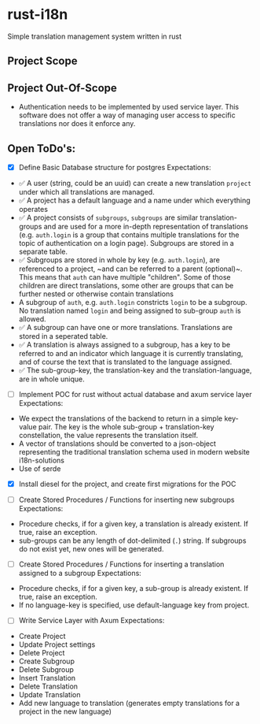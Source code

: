 # rust-i18n
Simple translation management system written in rust

## Project Scope

## Project Out-Of-Scope
- Authentication needs to be implemented by used service layer. This software does not offer a way of managing user access to specific translations nor does it enforce any.

## Open ToDo's:
- [x] Define Basic Database structure for postgres
Expectations:
- ✅ A user (string, could be an uuid) can create a new translation `project` under which all translations are managed.
- ✅ A project has a default language and a name under which everything operates
- ✅ A project consists of `subgroups`, `subgroups` are similar translation-groups and are used for a more in-depth representation of translations (e.g. `auth.login` is a group that contains multiple translations for the topic of authentication on a login page). Subgroups are stored in a separate table.
- ✅ Subgroups are stored in whole by key (e.g. `auth.login`), are referenced to a project, ~and can be referred to a parent (optional)~. This means that `auth` can have multiple "children". Some of those children are direct translations, some other are groups that can be further nested or otherwise contain translations
- A subgroup of `auth`, e.g. `auth.login` constricts `login` to be a subgroup. No translation named `login` and being assigned to sub-group `auth` is allowed.
- ✅ A subgroup can have one or more translations. Translations are stored in a seperated table.
- ✅ A translation is always assigned to a subgroup, has a key to be referred to and an indicator which language it is currently translating, and of course the text that is translated to the language assigned.
- ✅ The sub-group-key, the translation-key and the translation-language, are in whole unique.

- [ ] Implement POC for rust without actual database and axum service layer
Expectations:
- We expect the translations of the backend to return in a simple key-value pair. The key is the whole sub-group + translation-key constellation, the value represents the translation itself.
- A vector of translations should be converted to a json-object representing the traditional translation schema used in modern website i18n-solutions
- Use of serde

- [x] Install diesel for the project, and create first migrations for the POC

- [ ] Create Stored Procedures / Functions for inserting new subgroups
Expectations:
- Procedure checks, if for a given key, a translation is already existent. If true, raise an exception.
- sub-groups can be any length of dot-delimited (`.`) string. If subgroups do not exist yet, new ones will be generated.

- [ ] Create Stored Procedures / Functions for inserting a translation assigned to a subgroup
Expectations:
- Procedure checks, if for a given key, a sub-group is already existent. If true, raise an exception.
- If no language-key is specified, use default-language key from project.

- [ ] Write Service Layer with Axum
Expectations:
- Create Project
- Update Project settings
- Delete Project
- Create Subgroup
- Delete Subgroup
- Insert Translation
- Delete Translation
- Update Translation
- Add new language to translation (generates empty translations for a project in the new language)

